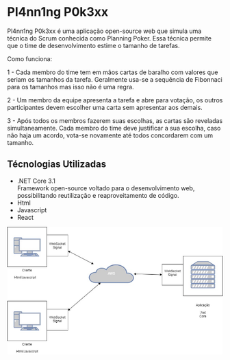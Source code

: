 # Pl4nn1ng P0k3xx

Pl4nn1ng P0k3xx é uma aplicação open-source web que simula uma técnica do Scrum conhecida como Planning Poker. Essa técnica permite que o time de desenvolvimento estime o tamanho de tarefas.

Como funciona:

  1 - Cada membro do time tem em mãos cartas de baralho com valores que seriam os tamanhos da tarefa. Geralmente usa-se a sequência de Fibonnaci para os tamanhos mas isso não é uma regra. 
  
  2 - Um membro da equipe apresenta a tarefa e abre para votação, os outros participantes devem escolher uma carta sem apresentar aos demais.
  
  3 - Após todos os membros fazerem suas escolhas, as cartas são reveladas simultaneamente. Cada membro do time deve justificar a sua escolha, caso não haja um acordo, vota-se novamente até todos concordarem com um tamanho.

## Técnologias Utilizadas
- .NET Core 3.1  
    Framework open-source voltado para o desenvolvimento web, possibilitando reutilização e reaproveitamento de código.
- Html
- Javascript
- React


![alt text](https://github.com/HenriqueRicardoFigueira/Pl4nn1ng-P0k3xx/blob/main/Arquitetura_Pl4nn1ng.jpg?raw=true)
